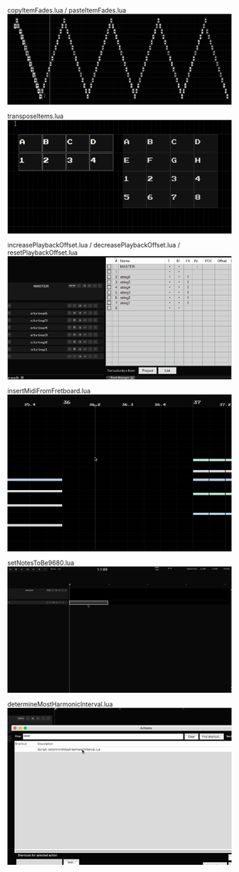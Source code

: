 copyItemFades.lua / pasteItemFades.lua
![copyAndPasteItemFades](copyAndPasteItemFades.gif)

transposeItems.lua
![transposeItems](transposeItems.gif)

increasePlaybackOffset.lua / decreasePlaybackOffset.lua / resetPlaybackOffset.lua
![playbackOffsetStrumming](playbackOffsetStrumming/playbackOffsetStrumming.gif)

insertMidiFromFretboard.lua
![insertMidiFromFretboard](insertMidiFromFretboard.gif)

setNotesToBe9680.lua
![setNotesToBe9680](setNotesToBe9680.gif)

determineMostHarmonicInterval.lua
![determineMostHarmonicInterval](determineMostHarmonicInterval.gif)

